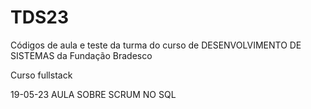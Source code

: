 # TDS23
Códigos de aula e teste da turma do curso de DESENVOLVIMENTO DE SISTEMAS da Fundação Bradesco

Curso fullstack

19-05-23 AULA SOBRE SCRUM NO SQL
